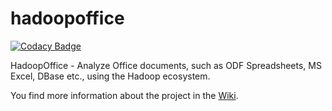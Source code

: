 # hadoopoffice

[![Codacy Badge](https://api.codacy.com/project/badge/Grade/956c3992d8174d0ab9e920262c69cfed)](https://www.codacy.com/app/jornfranke/hadoopoffice?utm_source=github.com&utm_medium=referral&utm_content=ZuInnoTe/hadoopoffice&utm_campaign=badger)

HadoopOffice - Analyze Office documents, such as ODF Spreadsheets, MS Excel, DBase etc., using the Hadoop ecosystem.


You find more information about the project in the [Wiki](https://github.com/ZuInnoTe/hadoopoffice/wiki).
